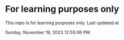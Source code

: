 # For learning purposes only
This repo is for learning purposes only.
Last updated at

Sunday, November 19, 2023 12:55:06 PM

